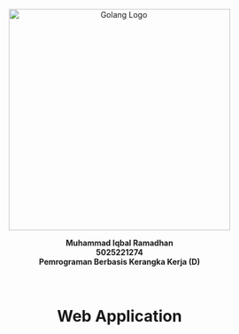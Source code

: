 <p align="center"><img src="https://github.com/user-attachments/assets/3b153984-9b6d-42a3-8a94-be3c7504a031" width="400" alt="Golang Logo"></p>

<div align="center"><b>
Muhammad Iqbal Ramadhan <br>
5025221274<br>
Pemrograman Berbasis Kerangka Kerja (D)<br>
</b><br><br></div>

<div align="center"> 

# Web Application

</div>

